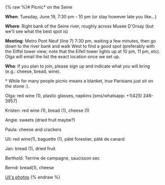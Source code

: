 {% raw %}# Picnic\* on the Seine

**When**: Tuesday, June 19, 7:30 pm - 10 pm (or stay however late you
like...)

**Where**: Right bank of the Seine river, roughly across Musee D'Orsay
(but we'll see what the best spot is)

**Meeting**: Metro Pont Neuf (line 7) 7:30 pm, waiting a few minutes,
then go down to the river bank and walk West to find a good spot
(preferably with the Eiffel tower view; note that the Eifell tower
lights up at 10 pm, 11 pm, etc). Olga will email the list the exact
location once we set up.

**Who**: If you plan to join, please sign up and indicate what you will
bring (e.g.: cheese, bread, wine).

\* While for many people picnic means a blanket, *true* Parisians just
sit on the stone :).

Olga: red wine (1), plastic glasses, napkins \[sms/whatsapp: +1(425)
246-3957\]

Kristen: red wine (1), bread (1), cheese (1)

Angie: sweets (dried fruit maybe?)

Paula: cheese and crackers

Uli: red wine(1), baguette (1), pâté forestier, pâté de canard

Jan: bread (1), dried fruit

Berthold: Terrine de campagne, saucisson sec

Bernd: bread(1), cheese

[Uli's photos](https://erbonzo.smugmug.com/Sharing/DiderotPicnic/)
<update date omitted for speed>{% endraw %}